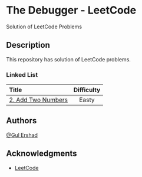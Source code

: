 # The Debugger - LeetCode

Solution of LeetCode Problems

## Description

This repository has solution of LeetCode problems.

### Linked List

| Title        										   														 | Difficulty     |
| :--------------------------------------------------------------------------------------------------------- | :------------: | 
| [2. Add Two Numbers](https://github.com/gmershad/thedebugger/blob/main/Linked%20List/addTwoNumbers.py)   	 |   Easty        |    


## Authors

[@Gul Ershad](https://mailtogulershad.medium.com/)


## Acknowledgments

* [LeetCode](https://leetcode.com/)
